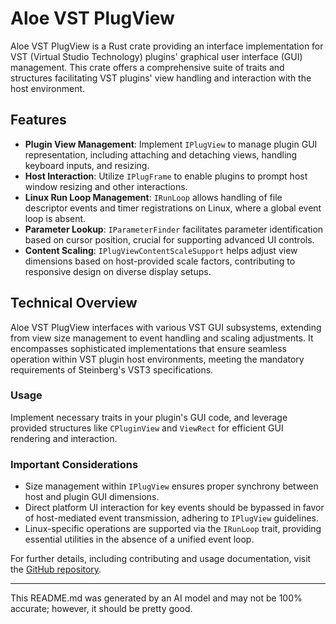 # Aloe VST PlugView

Aloe VST PlugView is a Rust crate providing an interface implementation for VST (Virtual Studio Technology) plugins' graphical user interface (GUI) management. This crate offers a comprehensive suite of traits and structures facilitating VST plugins' view handling and interaction with the host environment.

## Features

- **Plugin View Management**: Implement `IPlugView` to manage plugin GUI representation, including attaching and detaching views, handling keyboard inputs, and resizing.
- **Host Interaction**: Utilize `IPlugFrame` to enable plugins to prompt host window resizing and other interactions.
- **Linux Run Loop Management**: `IRunLoop` allows handling of file descriptor events and timer registrations on Linux, where a global event loop is absent.
- **Parameter Lookup**: `IParameterFinder` facilitates parameter identification based on cursor position, crucial for supporting advanced UI controls.
- **Content Scaling**: `IPlugViewContentScaleSupport` helps adjust view dimensions based on host-provided scale factors, contributing to responsive design on diverse display setups.

## Technical Overview

Aloe VST PlugView interfaces with various VST GUI subsystems, extending from view size management to event handling and scaling adjustments. It encompasses sophisticated implementations that ensure seamless operation within VST plugin host environments, meeting the mandatory requirements of Steinberg's VST3 specifications.

### Usage

Implement necessary traits in your plugin's GUI code, and leverage provided structures like `CPluginView` and `ViewRect` for efficient GUI rendering and interaction.

### Important Considerations

- Size management within `IPlugView` ensures proper synchrony between host and plugin GUI dimensions.
- Direct platform UI interaction for key events should be bypassed in favor of host-mediated event transmission, adhering to `IPlugView` guidelines.
- Linux-specific operations are supported via the `IRunLoop` trait, providing essential utilities in the absence of a unified event loop.

For further details, including contributing and usage documentation, visit the [GitHub repository](https://github.com/klebs6/aloe-rs).

---

This README.md was generated by an AI model and may not be 100% accurate; however, it should be pretty good.